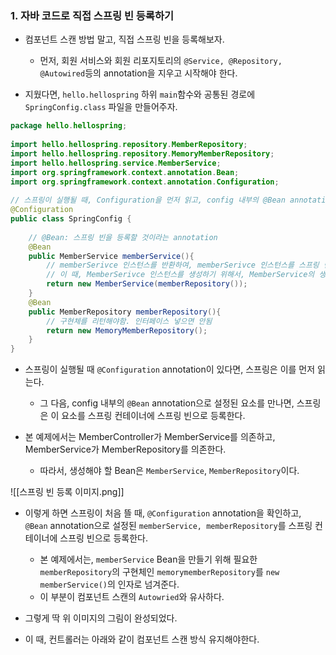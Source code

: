 
### 1. 자바 코드로 직접 스프링 빈 등록하기

- 컴포넌트 스캔 방법 말고, 직접 스프링 빈을 등록해보자.
	- 먼저, 회원 서비스와 회원 리포지토리의 `@Service, @Repository, @Autowired`등의 annotation을 지우고 시작해야 한다.

- 지웠다면, `hello.hellospring` 하위 `main`함수와 공통된 경로에 `SpringConfig.class` 파일을 만들어주자.

```java
package hello.hellospring;  
  
import hello.hellospring.repository.MemberRepository;  
import hello.hellospring.repository.MemoryMemberRepository;  
import hello.hellospring.service.MemberService;  
import org.springframework.context.annotation.Bean;  
import org.springframework.context.annotation.Configuration;  
  
// 스프링이 실행될 때, Configuration을 먼저 읽고, config 내부의 @Bean annotation으로 설정된 요소를 스프링이 스프링 컨테이너에 스프링 빈으로 등록한다.  
@Configuration  
public class SpringConfig {  
  
    // @Bean: 스프링 빈을 등록할 것이라는 annotation  
    @Bean  
    public MemberService memberService(){  
        // memberSerivce 인스턴스를 반환하여, memberSerivce 인스턴스를 스프링 빈으로 등록 (스프링 컨테이너에)  
        // 이 때, MemberSerivce 인스턴스를 생성하기 위해서, MemberService의 생성자는 mmemoryMemberRepoitory 인스턴스를 요구한다.  
        return new MemberService(memberRepository());  
    }  
    @Bean  
    public MemberRepository memberRepository(){  
        // 구현체를 리턴해야함. 인터페이스 넣으면 안됨  
        return new MemoryMemberRepository();  
    }  
}
```

- 스프링이 실행될 때 `@Configuration` annotation이 있다면, 스프링은 이를 먼저 읽는다.
	- 그 다음, config 내부의 `@Bean` annotation으로 설정된 요소를 만나면, 스프링은 이 요소를 스프링 컨테이너에 스프링 빈으로 등록한다.

- 본 예제에서는 MemberController가 MemberService를 의존하고, MemberService가 MemberRepository를 의존한다.
	- 따라서, 생성해야 할 Bean은 `MemberService`, `MemberRepository`이다.

![[스프링 빈 등록 이미지.png]]

- 이렇게 하면 스프링이 처음 뜰 때,  `@Configuration` annotation을 확인하고, `@Bean` annotation으로 설정된 `memberService, memberRepository`를 스프링 컨테이너에 스프링 빈으로 등록한다.
	- 본 예제에서는, `memberService` Bean을 만들기 위해 필요한 `memberRepository`의 구현체인 `memorymemberRepository`를 `new memberService()`의 인자로 넘겨준다.
	- 이 부분이 컴포넌트 스캔의 `Autowried`와 유사하다.
	
- 그렇게 딱 위 이미지의 그림이 완성되었다.

- 이 때, 컨트롤러는 아래와 같이 컴포넌트 스캔 방식 유지해야한다.